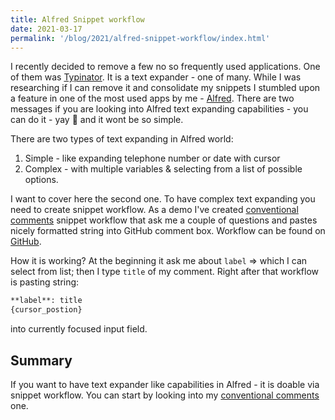 ```yaml
---
title: Alfred Snippet workflow
date: 2021-03-17
permalink: '/blog/2021/alfred-snippet-workflow/index.html'
---
```


I recently decided to remove a few no so frequently used applications. One of them was [Typinator](https://www.ergonis.com/products/typinator/).
It is a text expander - one of many. While I was researching if I can remove it and consolidate my snippets
I stumbled upon a feature in one of the most used apps by me - [Alfred](https://www.alfredapp.com/). There are two messages if
you are looking into Alfred text expanding capabilities - you can do it - yay 🎉 and it wont be so simple.

There are two types of text expanding in Alfred world:

1. Simple - like expanding telephone number or date with cursor
2. Complex - with multiple variables & selecting from a list of possible options.

I want to cover here the second one. To have complex text expanding you need to create snippet workflow.
As a demo I've created [conventional comments](https://conventionalcomments.org/) snippet workflow that ask me a couple of questions
and pastes nicely formatted string into GitHub comment box. Workflow can be found on [GitHub](https://github.com/krzysztofzuraw/alfred-conventional-comments).

How it is working? At the beginning it ask me about `label` => which I can select from list; then I
type `title` of my comment. Right after that workflow is pasting string:

```markdown
**label**: title
{cursor_postion}
```

into currently focused input field.

## Summary

If you want to have text expander like capabilities in Alfred - it is doable via snippet workflow. You
can start by looking into my [conventional comments](https://github.com/krzysztofzuraw/alfred-conventional-comments) one.
